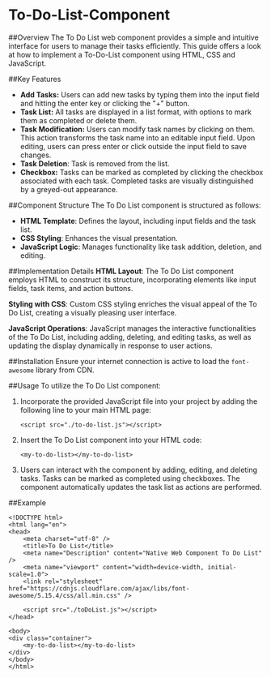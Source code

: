 # To-Do-List-Component

##Overview
The To Do List web component provides a simple and intuitive interface for users to manage their tasks efficiently.
This guide offers a look at how to implement
a To-Do-List component using HTML, CSS and JavaScript.

##Key Features
- **Add Tasks:** Users can add new tasks by typing them into the input field and hitting the enter key or clicking the "+" button.
- **Task List:** All tasks are displayed in a list format, with options to mark them as completed or delete them.
- **Task Modification:** Users can modify task names by clicking on them. This action transforms the task name into an editable input field. 
Upon editing, users can press enter or click outside the input field to save changes.
- **Task Deletion**: Task is removed from the list.
- **Checkbox:** Tasks can be marked as completed by clicking the checkbox associated
with each task. Completed tasks are visually distinguished by a greyed-out appearance.


##Component Structure
The To Do List component is structured as follows:
- **HTML Template**: Defines the layout, including input fields and the task list.
- **CSS Styling**: Enhances the visual presentation.
- **JavaScript Logic**: Manages functionality like task addition, deletion, and editing.

##Implementation Details
**HTML Layout**:
The To Do List component employs HTML to construct its structure, incorporating elements like input 
fields, task items, and action buttons.

**Styling with CSS**:
Custom CSS styling enriches the visual appeal of the To Do List, creating a visually pleasing user
interface.

**JavaScript Operations**:
JavaScript manages the interactive functionalities of the To Do List, including adding, deleting,
and editing tasks, as well as updating the display dynamically in response to user actions.

##Installation
Ensure your internet connection is active to load the `font-awesome` library from CDN.


##Usage
To utilize the To Do List component:

1. Incorporate the provided JavaScript file into your project by adding the following line to your main HTML page:

      `<script src="./to-do-list.js"></script>`

2. Insert the To Do List component into your HTML code:

    `<my-to-do-list></my-to-do-list>`

4. Users can interact with the component by adding, editing, and deleting tasks. Tasks can 
be marked as completed using checkboxes. The component automatically updates the task list as actions are performed.

##Example

```
<!DOCTYPE html>
<html lang="en">
<head>
    <meta charset="utf-8" />
    <title>To Do List</title>
    <meta name="Description" content="Native Web Component To Do List" />
    <meta name="viewport" content="width=device-width, initial-scale=1.0">
    <link rel="stylesheet" href="https://cdnjs.cloudflare.com/ajax/libs/font-awesome/5.15.4/css/all.min.css" />

    <script src="./toDoList.js"></script>
</head>

<body>
<div class="container">
    <my-to-do-list></my-to-do-list>
</div>
</body>
</html>
```

